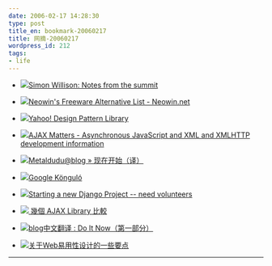 ```yaml
---
date: 2006-02-17 14:28:30
type: post
title_en: bookmark-20060217
title: 网摘-20060217
wordpress_id: 212
tags:
- life
---
```

	
* ![](http://simon.incutio.com/favicon.ico)[Simon Willison: Notes from the summit](http://simon.incutio.com/archive/2006/02/08/summit)
	
* ![](http://www.neowin.net/favicon.ico)[Neowin's Freeware Alternative List - Neowin.net](http://www.neowin.net/forum/index.php?showtopic=320017)
	
* ![](http://developer.yahoo.net/favicon.ico)[Yahoo! Design Pattern Library](http://developer.yahoo.net/ypatterns/)
	
* ![](http://www.ajaxmatters.com/favicon.ico)[AJAX Matters - Asynchronous JavaScript and XML and XMLHTTP development information](http://www.ajaxmatters.com/r/resources?id=17)
	
* ![](http://www.metaldudu.com/favicon.ico)[Metaldudu@blog » 现在开始（译）](http://www.metaldudu.com/blog/index.php/109)
	
* ![](http://goog-kongulo.sourceforge.net/favicon.ico)[Google Könguló](http://goog-kongulo.sourceforge.net/)
	
* ![](http://feh.holsman.net/favicon.ico)[Starting a new Django Project -- need volunteers](http://feh.holsman.net/articles/2006/02/15/starting-a-new-django-project-need-volunteers)
	
* ![](http://blog.markplace.net/favicon.ico)[ 幾個 AJAX Library 比較](http://blog.markplace.net/marks_place/1/2006/02/14/81)
	
* ![](http://chn.blogbeta.com/favicon.ico)[blog中文翻译 : Do It Now（第一部分）](http://chn.blogbeta.com/114.html)
	
* ![](http://tagriver.blog.tagriver.com/favicon.ico)[关于Web易用性设计的一些要点](http://tagriver.blog.tagriver.com/?p=932)
---


